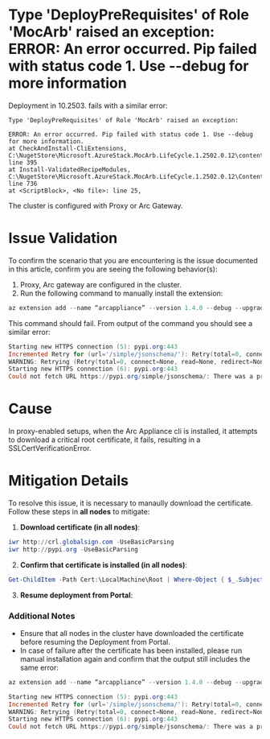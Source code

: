 # Type 'DeployPreRequisites' of Role 'MocArb' raised an exception: ERROR: An error occurred. Pip failed with status code 1. Use --debug for more information

Deployment in 10.2503. fails with a similar error:

```
Type 'DeployPreRequisites' of Role 'MocArb' raised an exception:

ERROR: An error occurred. Pip failed with status code 1. Use --debug for more information.
at CheckAndInstall-CliExtensions, C:\NugetStore\Microsoft.AzureStack.MocArb.LifeCycle.1.2502.0.12\content\Scripts\MocArbHelper.psm1: line 395
at Install-ValidatedRecipeModules, C:\NugetStore\Microsoft.AzureStack.MocArb.LifeCycle.1.2502.0.12\Content\Scripts\MocArbHelper.psm1: line 736
at <ScriptBlock>, <No file>: line 25,
```

The cluster is configured with Proxy or Arc Gateway. 


# Issue Validation
To confirm the scenario that you are encountering is the issue documented in this article, confirm you are seeing the following behavior(s):

1. Proxy, Arc gateway are configured in the cluster.
2. Run the following command to manually install the extension:

```Powershell
az extension add --name “arcappliance” --version 1.4.0 --debug --upgrade
```

This command should fail. From output of the command you should see a similar error:
```Powershell
Starting new HTTPS connection (5): pypi.org:443
Incremented Retry for (url='/simple/jsonschema/'): Retry(total=0, connect=None, read=None, redirect=None, status=None)
WARNING: Retrying (Retry(total=0, connect=None, read=None, redirect=None, status=None)) after connection broken by 'SSLError(SSLCertVerificationError(1, '[SSL: CERTIFICATE_VERIFY_FAILED] certificate verify failed: unable to get local issuer certificate (_ssl.c:1000)'))': /simple/jsonschema/
Starting new HTTPS connection (6): pypi.org:443
Could not fetch URL https://pypi.org/simple/jsonschema/: There was a problem confirming the ssl certificate: HTTPSConnectionPool(host='pypi.org', port=443): Max retries exceeded with url: /simple/jsonschema/ (Caused by SSLError(SSLCertVerificationError(1, '[SSL: CERTIFICATE_VERIFY_FAILED] certificate verify failed: unable to get local issuer certificate (_ssl.c:1000)'))) - skipping
```

# Cause
In proxy-enabled setups, when the Arc Appliance cli is installed, it attempts to download a critical root certificate, it fails, resulting in a SSLCertVerificationError.

# Mitigation Details

To resolve this issue, it is necessary to manaully download the certificate. Follow these steps in **all nodes** to mitigate:

1.  **Download certificate (in all nodes)**:
```Powershell
iwr http://crl.globalsign.com -UseBasicParsing
iwr http://pypi.org -UseBasicParsing
```

2.  **Confirm that certificate is installed (in all nodes)**:
```Powershell
Get-ChildItem -Path Cert:\LocalMachine\Root | Where-Object { $_.Subject -match "CN=GlobalSign" } | Select-Object Subject
```

3. **Resume deployment from Portal**:


### **Additional Notes**
*   Ensure that all nodes in the cluster have downloaded the certificate before resuming the Deployment from Portal.
*   In case of failure after the certificate has been installed, please run manual installation again and confirm that the output still includes the same error:
```Powershell
az extension add --name “arcappliance” --version 1.4.0 --debug --upgrade
```
```Powershell
Starting new HTTPS connection (5): pypi.org:443
Incremented Retry for (url='/simple/jsonschema/'): Retry(total=0, connect=None, read=None, redirect=None, status=None)
WARNING: Retrying (Retry(total=0, connect=None, read=None, redirect=None, status=None)) after connection broken by 'SSLError(SSLCertVerificationError(1, '[SSL: CERTIFICATE_VERIFY_FAILED] certificate verify failed: unable to get local issuer certificate (_ssl.c:1000)'))': /simple/jsonschema/
Starting new HTTPS connection (6): pypi.org:443
Could not fetch URL https://pypi.org/simple/jsonschema/: There was a problem confirming the ssl certificate: HTTPSConnectionPool(host='pypi.org', port=443): Max retries exceeded with url: /simple/jsonschema/ (Caused by SSLError(SSLCertVerificationError(1, '[SSL: CERTIFICATE_VERIFY_FAILED] certificate verify failed: unable to get local issuer certificate (_ssl.c:1000)'))) - skipping
```


